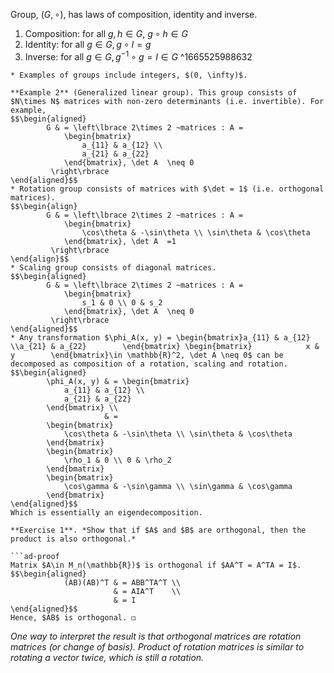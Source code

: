 Group, $(G, \circ)$, has laws of composition, identity and inverse.
1.  Composition: for all $g, h\in G, ~g\circ h\in G$
2.  Identity: for all $g \in G, g \circ I = g$
3.  Inverse: for all $g\in G, g^{-1}\circ g = I \in G$
^1665525988632

```ad-example 
* Examples of groups include integers, $(0, \infty)$.
``` 

```ad-example
**Example 2** (Generalized linear group). This group consists of $N\times N$ matrices with non-zero determinants (i.e. invertible). For example,
$$\begin{aligned}
        G & = \left\lbrace 2\times 2 ~matrices : A =
            \begin{bmatrix}
                a_{11} & a_{12} \\
                a_{21} & a_{22}
            \end{bmatrix}, \det A  \neq 0
         \right\rbrace
\end{aligned}$$
* Rotation group consists of matrices with $\det = 1$ (i.e. orthogonal matrices).
$$\begin{align}
        G & = \left\lbrace 2\times 2 ~matrices : A =
            \begin{bmatrix}
                \cos\theta & -\sin\theta \\ \sin\theta & \cos\theta
            \end{bmatrix}, \det A  =1
         \right\rbrace
\end{align}$$
* Scaling group consists of diagonal matrices.
$$\begin{aligned}
        G & = \left\lbrace 2\times 2 ~matrices : A =
            \begin{bmatrix}
                s_1 & 0 \\ 0 & s_2
            \end{bmatrix}, \det A  \neq 0
         \right\rbrace
\end{aligned}$$
* Any transformation $\phi_A(x, y) = \begin{bmatrix}a_{11} & a_{12} \\a_{21} & a_{22}        \end{bmatrix} \begin{bmatrix}            x & y        \end{bmatrix}\in \mathbb{R}^2, \det A \neq 0$ can be decomposed as composition of a rotation, scaling and rotation.
$$\begin{aligned}
        \phi_A(x, y) & = \begin{bmatrix}
            a_{11} & a_{12} \\
            a_{21} & a_{22}
        \end{bmatrix} \\
                     & =
        \begin{bmatrix}
            \cos\theta & -\sin\theta \\ \sin\theta & \cos\theta
        \end{bmatrix}
        \begin{bmatrix}
            \rho_1 & 0 \\ 0 & \rho_2
        \end{bmatrix}
        \begin{bmatrix}
            \cos\gamma & -\sin\gamma \\ \sin\gamma & \cos\gamma
        \end{bmatrix}
\end{aligned}$$
Which is essentially an eigendecomposition.
```

```ad-exercise
**Exercise 1**. *Show that if $A$ and $B$ are orthogonal, then the product is also orthogonal.*

```ad-proof
Matrix $A\in M_n(\mathbb{R})$ is orthogonal if $AA^T = A^TA = I$.
$$\begin{aligned}
            (AB)(AB)^T & = ABB^TA^T \\
                       & = AIA^T    \\
                       & = I
\end{aligned}$$
Hence, $AB$ is orthogonal. ◻
```

*One way to interpret the result is that orthogonal matrices are rotation matrices (or change of basis). Product of rotation matrices is similar to rotating a vector twice, which is still a rotation.*